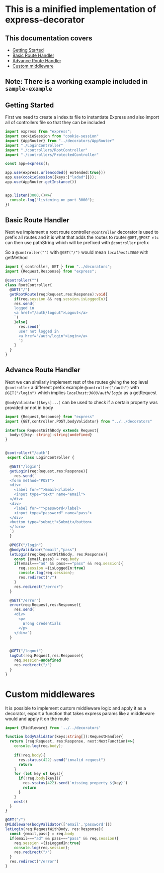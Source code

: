 # This is a minified implementation of express-decorator

## This documentation covers
- [Getting Started](#get-started)
- [Basic Route Handler](#basic-route-handler)
- [Advance Route Handler](#advance-route-handler)
- [Custom middleware](#custom-middlewares)

## Note:  There is a working example included in `sample-example`

## Getting Started

First we need to create a index.ts file to instantiate Express and also import all of controllers file so that they can be included

```typescript
import express from "express";
import cookieSession from "cookie-session"
import {AppRouter} from "../decorators/AppRouter"
import "./LoginController"
import "./controllers/RootController"
import "./controllers/ProtectedController"

const app=express();

app.use(express.urlencoded({ extended:true}))
app.use(cookieSession({keys:["ladad"]}));
app.use(AppRouter.getInstance())


app.listen(3000,()=>{
  console.log("listening on port 3000");
})

```

## Basic Route Handler

Next we implement a root route controller
`@controller` decorator is used to prefix all routes and it is what that adds the routes to router `@GET,@POST etc` can then use pathString which will be prefixed with `@controller` prefix 

So a `@controller("")` with `@GET("/")` would mean *`localhost:3000`* with getMethod

```typescript
import { controller, GET } from "../decorators";
import {Request,Response} from "express";

@controller("")
class RootController{
  @GET("/")
  getRootRoute(req:Request,res:Response):void{
    if(req.session && req.session.isLoggedIn){
    res.send(`
    logged in
    <a href="/auth/logout">Logout</a>
    `)
    }else{
      res.send(`
      user not logged in
      <a href="/auth/login">Login</a>
      `)
    }
  }
}

```
## Advance Route Handler
 Next we can similarly implement rest of the routes giving the top level `@controller` a different prefix example `@controller("/auth")` with `@GET("/login")` which implies *`localhost:3000/auth/login`* as a getRequest

`@bodyValidator([keys]...)` can be used to check if a certain property was provided or not in body
```typescript
import {Request,Response} from "express"
import {GET,controller,POST,bodyValidator} from "../../decorators"

interface RequestWithBody extends Request{
  body:{[key: string]:string|undefined}
}


@controller("/auth")
 export class LoginController {

  @GET("/login")
  getLogin(req:Request,res:Response){
    res.send(`
  <form method="POST">
  <div>
    <label for="">Email</label>
    <input type="text" name="email">
  </div>
  <div>
    <label for="">password</label>
    <input type="password" name="pass">
  </div>
  <button type="submit">Submit</button>
  </form>
  `)
  }

  @POST("/login")
  @bodyValidator("email","pass")
  letLogin(req:RequestWithBody, res:Response){
    const {email,pass} = req.body
    if(email==="ad" && pass==="pass" && req.session){
      req.session ={isLoggedIn:true}
      console.log(req.session);
      res.redirect("/")
    }
    res.redirect("/error")
  }

  @GET("/error")
  error(req:Request,res:Response){
    res.send(`
    <div>
      <p>
        Wrong credentials
      </p>
    </div>`)
  }
  

  @GET("/logout")
  logOut(req:Request,res:Response){
    req.session=undefined
    res.redirect("/")
  }
}

```
# Custom middlewares

It is possible to implement custom middleware logic and apply it as a decorator, export a function that takes express params like a middleware would and apply it on the route

```typescript
import {Middleware} from '../../decorators' 

function bodyValidator(keys:string[]):RequestHandler{
  return (req:Request, res:Response, next:NextFunction)=>{
    console.log(req.body);
    
    if(!req.body){
      res.status(422).send("invalid request")
      return
    }
    for (let key of keys){
      if(!req.body[key]){
        res.status(422).send(`missing property ${key}`)
        return
      }
    }
    next()
  }
}

@GET("/")
@Middleware(bodyValidator(['email','password']))
letLogin(req:RequestWithBody, res:Response){
  const {email,pass} = req.body
  if(email==="ad" && pass==="pass" && req.session){
    req.session ={isLoggedIn:true}
    console.log(req.session);
    res.redirect("/")
  }
  res.redirect("/error")
}



```